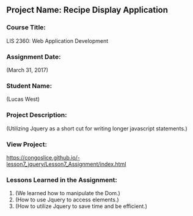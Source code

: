 ## Project Name:  Recipe Display Application

### Course Title:
LIS 2360:  Web Application Development

### Assignment Date:  
(March 31, 2017)

### Student Name:  
(Lucas West)

### Project Description:
(Utilizing Jquery as a short cut for writing longer javascript statements.)

### View Project:
https://congoslice.github.io/-lesson7_jquery/Lesson7_Assignment/index.html

### Lessons Learned in the Assignment:
1. (We learned how to manipulate the Dom.)
2. (How to use Jquery to access elements.)
3. (How to utilize Jquery to save time and be efficient.)
